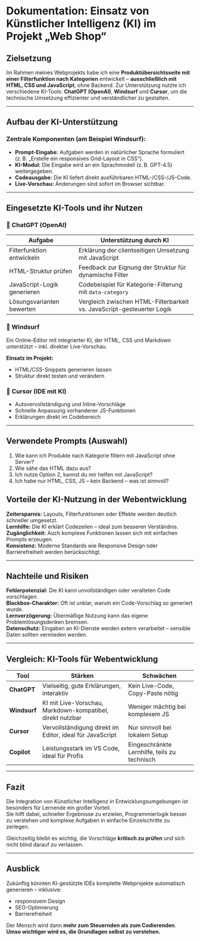 # Dokumentation: Einsatz von Künstlicher Intelligenz (KI) im Projekt „Web Shop“

## Zielsetzung

Im Rahmen meines Webprojekts habe ich eine **Produktübersichtsseite mit einer Filterfunktion nach Kategorien** entwickelt – **ausschließlich mit HTML, CSS und JavaScript**, ohne Backend. Zur Unterstützung nutzte ich verschiedene KI-Tools: **ChatGPT (OpenAI)**, **Windsurf** und **Cursor**, um die technische Umsetzung effizienter und verständlicher zu gestalten.

---

## Aufbau der KI-Unterstützung

### Zentrale Komponenten (am Beispiel Windsurf):

- **Prompt-Eingabe:** Aufgaben werden in natürlicher Sprache formuliert (z. B. „Erstelle ein responsives Grid-Layout in CSS“).
- **KI-Modul:** Die Eingabe wird an ein Sprachmodell (z. B. GPT-4.5) weitergegeben.
- **Codeausgabe:** Die KI liefert direkt ausführbaren HTML-/CSS-/JS-Code.
- **Live-Vorschau:** Änderungen sind sofort im Browser sichtbar.

---

## Eingesetzte KI-Tools und ihr Nutzen

### 🔹 ChatGPT (OpenAI)

| Aufgabe                           | Unterstützung durch KI                                                                 |
|----------------------------------|----------------------------------------------------------------------------------------|
| Filterfunktion entwickeln         | Erklärung der clientseitigen Umsetzung mit JavaScript                                 |
| HTML-Struktur prüfen              | Feedback zur Eignung der Struktur für dynamische Filter                               |
| JavaScript-Logik generieren       | Codebeispiel für Kategorie-Filterung mit `data-category`                              |
| Lösungsvarianten bewerten        | Vergleich zwischen HTML-Filterbarkeit vs. JavaScript-gesteuerter Logik                |

### 🔹 Windsurf

Ein Online-Editor mit integrierter KI, der HTML, CSS und Markdown unterstützt – inkl. direkter Live-Vorschau.

**Einsatz im Projekt:**
- HTML/CSS-Snippets generieren lassen
- Struktur direkt testen und verändern

### 🔹 Cursor (IDE mit KI)

- Autovervollständigung und Inline-Vorschläge
- Schnelle Anpassung vorhandener JS-Funktionen
- Erklärungen direkt im Codebereich

---

## Verwendete Prompts (Auswahl)

1. Wie kann ich Produkte nach Kategorie filtern mit JavaScript ohne Server?
2. Wie sähe das HTML dazu aus?
3. Ich nutze Option 2, kannst du mir helfen mit JavaScript?
4. Ich habe nur HTML, CSS, JS – kein Backend – was ist sinnvoll?

## Vorteile der KI-Nutzung in der Webentwicklung
**Zeitersparnis:** Layouts, Filterfunktionen oder Effekte werden deutlich schneller umgesetzt.  
**Lernhilfe:** Die KI erklärt Codezeilen – ideal zum besseren Verständnis.  
**Zugänglichkeit:** Auch komplexe Funktionen lassen sich mit einfachen Prompts erzeugen.  
**Konsistenz:** Moderne Standards wie Responsive Design oder Barrierefreiheit werden berücksichtigt.  

---

## Nachteile und Risiken

**Fehlerpotenzial:** Die KI kann unvollständigen oder veralteten Code vorschlagen.  
**Blackbox-Charakter:** Oft ist unklar, warum ein Code-Vorschlag so generiert wurde.  
**Lernverzögerung:** Übermäßige Nutzung kann das eigene Problemlösungsdenken bremsen.  
**Datenschutz:** Eingaben an KI-Dienste werden extern verarbeitet – sensible Daten sollten vermieden werden.  

---

## Vergleich: KI-Tools für Webentwicklung

| Tool        | Stärken                                                       | Schwächen                                           |
|-------------|----------------------------------------------------------------|-----------------------------------------------------|
| **ChatGPT** | Vielseitig, gute Erklärungen, interaktiv                      | Kein Live-Code, Copy-Paste nötig                    |
| **Windsurf**| KI mit Live-Vorschau, Markdown-kompatibel, direkt nutzbar     | Weniger mächtig bei komplexem JS                   |
| **Cursor**  | Vervollständigung direkt im Editor, ideal für JavaScript      | Nur sinnvoll bei lokalem Setup                     |
| **Copilot** | Leistungsstark im VS Code, ideal für Profis                   | Eingeschränkte Lernhilfe, teils zu technisch        |

---

## Fazit

Die Integration von Künstlicher Intelligenz in Entwicklungsumgebungen ist besonders für Lernende ein großer Vorteil.  
Sie hilft dabei, schneller Ergebnisse zu erzielen, Programmierlogik besser zu verstehen und komplexe Aufgaben in einfache Einzelschritte zu zerlegen.  

Gleichzeitig bleibt es wichtig, die Vorschläge **kritisch zu prüfen** und sich nicht blind darauf zu verlassen.

---

## Ausblick

Zukünftig könnten KI-gestützte IDEs komplette Webprojekte automatisch generieren – inklusive:

- responsivem Design  
- SEO-Optimierung  
- Barrierefreiheit  

Der Mensch wird dann **mehr zum Steuernden als zum Codierenden**.  
**Umso wichtiger wird es, die Grundlagen selbst zu verstehen.**


